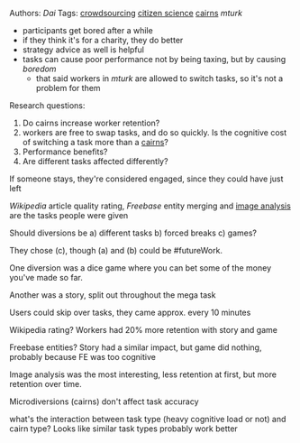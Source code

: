 Authors: *Dai*
Tags: [crowdsourcing](crowdsourcing.md) [citizen science](citizen%20science.md) [cairns](cairns.md) *mturk*

* participants get bored after a while
* if they think it's for a charity, they do better
* strategy advice as well is helpful
* tasks can cause poor performance not by being taxing, but by causing *boredom*
  * that said workers in *mturk* are allowed to switch tasks, so it's not a problem for them

Research questions:

1. Do cairns increase worker retention?
1. workers are free to swap tasks, and do so quickly. Is the cognitive cost of switching a task more than a [cairns](cairns.md)?
1. Performance benefits?
1. Are different tasks affected differently?

If someone stays, they're considered engaged, since they could have just left

*Wikipedia* article quality rating, *Freebase* entity merging and [image analysis](image%20analysis.md) are the tasks people were given

Should diversions be 
a) different tasks
b) forced breaks
c) games?

They chose (c), though (a) and (b) could be #futureWork. 

One diversion was a dice game where you can bet some of the money you've made so far.

Another was a story, split out throughout the mega task

Users could skip over tasks, they came approx. every 10 minutes

Wikipedia rating? Workers had 20% more retention with story and game

Freebase entities? Story had a similar impact, but game did nothing, probably because FE was too cognitive

Image analysis was the most interesting, less retention at first, but more retention over time.

Microdiversions (cairns) don't affect task accuracy

what's the interaction between task type (heavy cognitive load or not) and cairn type? Looks like similar task types probably work better
